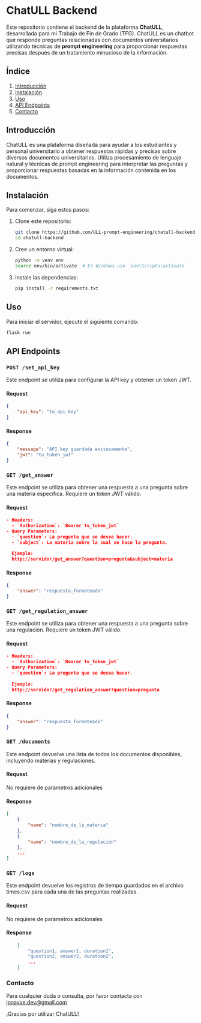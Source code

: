 # ChatULL Backend

Este repositorio contiene el backend de la plataforma **ChatULL**, desarrollada para mi Trabajo de Fin de Grado (TFG). ChatULL es un chatbot que responde preguntas relacionadas con documentos universitarios utilizando técnicas de **prompt engineering** para proporcionar respuestas precisas después de un tratamiento minucioso de la información.

## Índice

1. [Introducción](#introducción)
2. [Instalación](#instalación)
3. [Uso](#uso)
4. [API Endpoints](#api-endpoints)
5. [Contacto](#contacto)

## Introducción

ChatULL es una plataforma diseñada para ayudar a los estudiantes y personal universitario a obtener respuestas rápidas y precisas sobre diversos documentos universitarios. Utiliza procesamiento de lenguaje natural y técnicas de prompt engineering para interpretar las preguntas y proporcionar respuestas basadas en la información contenida en los documentos.

## Instalación

Para comenzar, siga estos pasos:

1. Clone este repositorio:
    ```bash
    git clone https://github.com/ULL-prompt-engineering/chatull-backend.git
    cd chatull-backend
    ```

2. Cree un entorno virtual:
    ```bash
    python -m venv env
    source env/bin/activate  # En Windows use `env\Scripts\activate`
    ```

3. Instale las dependencias:
    ```bash
    pip install -r requirements.txt
    ```

## Uso

Para iniciar el servidor, ejecute el siguiente comando:
```bash
flask run
```

## API Endpoints

### `POST /set_api_key`

Este endpoint se utiliza para configurar la API key y obtener un token JWT.

#### Request

```json
{
    "api_key": "tu_api_key"
}
```
#### Response

```json
{
    "message": "API key guardada exitosamente",
    "jwt": "tu_token_jwt"
}
```

### `GET /get_answer`

Este endpoint se utiliza para obtener una respuesta a una pregunta sobre una materia específica. Requiere un token JWT válido.

#### Request

```json
- Headers:
  - `Authorization`: `Bearer tu_token_jwt`
- Query Parameters:
  - `question`: La pregunta que se desea hacer.
  - `subject`: La materia sobre la cual se hace la pregunta.
  
  Ejemplo:
  http://servidor/get_answer?question=pregunta&subject=materia

```
#### Response

```json
{
    "answer": "respuesta_formateada"
}
```

### `GET /get_regulation_answer`

Este endpoint se utiliza para obtener una respuesta a una pregunta sobre una regulación. Requiere un token JWT válido.


#### Request

```json
- Headers:
  - `Authorization`: `Bearer tu_token_jwt`
- Query Parameters:
  - `question`: La pregunta que se desea hacer.
  
  Ejemplo:
  http://servidor/get_regulation_answer?question=pregunta

```
#### Response

```json
{
    "answer": "respuesta_formateada"
}
```

### `GET /documents`

Este endpoint devuelve una lista de todos los documentos disponibles, incluyendo materias y regulaciones.

#### Request

No requiere de parametros adicionales

#### Response


```json
[
    {
        "name": "nombre_de_la_materia"
    },
    {
        "name": "nombre_de_la_regulación"
    },
    ...
]

```

### `GET /logs`

Este endpoint devuelve los registros de tiempo guardados en el archivo times.csv para cada una de las preguntas realizadas.


#### Request

No requiere de parametros adicionales

#### Response


```json
    [
        "question1, answer1, duration1",
        "question2, answer2, duration2",
        ...
    ]
```

### Contacto
Para cualquier duda o consulta, por favor contacta con jonayve.dev@gmail.com

¡Gracias por utilizar ChatULL!
